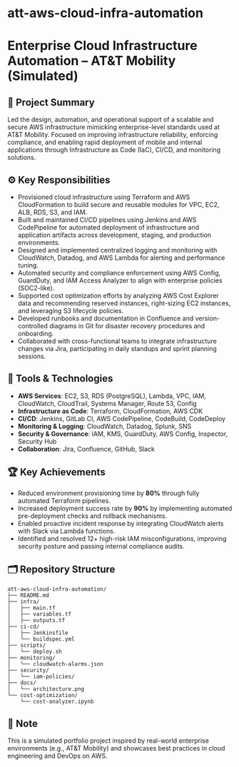 # att-aws-cloud-infra-automation
# Enterprise Cloud Infrastructure Automation – AT&T Mobility (Simulated)

## 📌 Project Summary
Led the design, automation, and operational support of a scalable and secure AWS infrastructure mimicking enterprise-level standards used at AT&T Mobility. Focused on improving infrastructure reliability, enforcing compliance, and enabling rapid deployment of mobile and internal applications through Infrastructure as Code (IaC), CI/CD, and monitoring solutions.

## ⚙️ Key Responsibilities
- Provisioned cloud infrastructure using Terraform and AWS CloudFormation to build secure and reusable modules for VPC, EC2, ALB, RDS, S3, and IAM.
- Built and maintained CI/CD pipelines using Jenkins and AWS CodePipeline for automated deployment of infrastructure and application artifacts across development, staging, and production environments.
- Designed and implemented centralized logging and monitoring with CloudWatch, Datadog, and AWS Lambda for alerting and performance tuning.
- Automated security and compliance enforcement using AWS Config, GuardDuty, and IAM Access Analyzer to align with enterprise policies (SOC2-like).
- Supported cost optimization efforts by analyzing AWS Cost Explorer data and recommending reserved instances, right-sizing EC2 instances, and leveraging S3 lifecycle policies.
- Developed runbooks and documentation in Confluence and version-controlled diagrams in Git for disaster recovery procedures and onboarding.
- Collaborated with cross-functional teams to integrate infrastructure changes via Jira, participating in daily standups and sprint planning sessions.

## 🧰 Tools & Technologies
- **AWS Services**: EC2, S3, RDS (PostgreSQL), Lambda, VPC, IAM, CloudWatch, CloudTrail, Systems Manager, Route 53, Config  
- **Infrastructure as Code**: Terraform, CloudFormation, AWS CDK  
- **CI/CD**: Jenkins, GitLab CI, AWS CodePipeline, CodeBuild, CodeDeploy  
- **Monitoring & Logging**: CloudWatch, Datadog, Splunk, SNS  
- **Security & Governance**: IAM, KMS, GuardDuty, AWS Config, Inspector, Security Hub  
- **Collaboration**: Jira, Confluence, GitHub, Slack

## 🏆 Key Achievements
- Reduced environment provisioning time by **80%** through fully automated Terraform pipelines.
- Increased deployment success rate by **90%** by implementing automated pre-deployment checks and rollback mechanisms.
- Enabled proactive incident response by integrating CloudWatch alerts with Slack via Lambda functions.
- Identified and resolved 12+ high-risk IAM misconfigurations, improving security posture and passing internal compliance audits.

## 🗂️ Repository Structure
```
att-aws-cloud-infra-automation/
├── README.md
├── infra/
│   ├── main.tf
│   ├── variables.tf
│   ├── outputs.tf
├── ci-cd/
│   ├── Jenkinsfile
│   └── buildspec.yml
├── scripts/
│   └── deploy.sh
├── monitoring/
│   └── cloudwatch-alarms.json
├── security/
│   └── iam-policies/
├── docs/
│   └── architecture.png
└── cost-optimization/
    └── cost-analyzer.ipynb
```

## 📌 Note
This is a simulated portfolio project inspired by real-world enterprise environments (e.g., AT&T Mobility) and showcases best practices in cloud engineering and DevOps on AWS.
